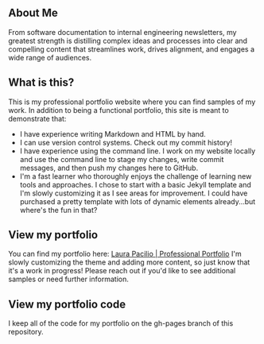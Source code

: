## About Me
From software documentation to internal engineering newsletters, my greatest strength is distilling complex ideas and processes into clear and compelling content that streamlines work, drives alignment, and engages a wide range of audiences. 

## What is this?
This is my professional portfolio website where you can find samples of my work. In addition to being a functional portfolio, this site is meant to demonstrate that:
* I have experience writing Markdown and HTML by hand. 
* I can use version control systems. Check out my commit history!
* I have experience using the command line. I work on my website locally and use the command line to stage my changes, write commit messages, and then push my changes here to GitHub.
* I'm a fast learner who thoroughly enjoys the challenge of learning new tools and approaches. I chose to start with a basic Jekyll template and I'm slowly customizing it as I see areas for improvement. I could have purchased a pretty template with lots of dynamic elements already...but where's the fun in that?

## View my portfolio
You can find my portfolio here: <a href="https://laurapacilio.github.io/">Laura Pacilio | Professional Portfolio</a>
I'm slowly customizing the theme and adding more content, so just know that it's a work in progress! Please reach out if you'd like to see additional samples or need further information. 

## View my portfolio code
I keep all of the code for my portfolio on the gh-pages branch of this repository. 
